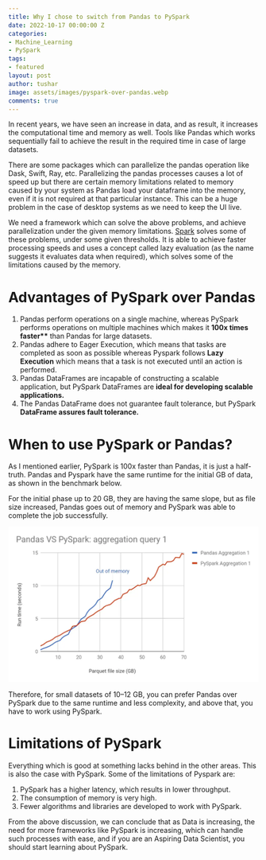 ```yaml
---
title: Why I chose to switch from Pandas to PySpark
date: 2022-10-17 00:00:00 Z
categories:
- Machine_Learning
- PySpark
tags:
- featured
layout: post
author: tushar
image: assets/images/pyspark-over-pandas.webp
comments: true
---
```


In recent years, we have seen an increase in data, and as result, it increases the computational time and memory as well. Tools like Pandas which works sequentially fail to achieve the result in the required time in case of large datasets.

There are some packages which can parallelize the pandas operation like Dask, Swift, Ray, etc. Parallelizing the pandas processes causes a lot of speed up but there are certain memory limitations related to memory caused by your system as Pandas load your dataframe into the memory, even if it is not required at that particular instance. This can be a huge problem in the case of desktop systems as we need to keep the UI live.

We need a framework which can solve the above problems, and achieve parallelization under the given memory limitations. [Spark](https://spark.apache.org/) solves some of these problems, under some given thresholds. It is able to achieve faster processing speeds and uses a concept called lazy evaluation (as the name suggests it evaluates data when required), which solves some of the limitations caused by the memory.

Advantages of PySpark over Pandas
=================================

1.  Pandas perform operations on a single machine, whereas PySpark performs operations on multiple machines which makes it **100x times faster\*\*** than Pandas for large datasets.
2.  Pandas adhere to Eager Execution, which means that tasks are completed as soon as possible whereas Pyspark follows **Lazy Execution** which means that a task is not executed until an action is performed.
3.  Pandas DataFrames are incapable of constructing a scalable application, but PySpark DataFrames are **ideal for developing scalable applications.**
4.  The Pandas DataFrame does not guarantee fault tolerance, but PySpark **DataFrame assures fault tolerance.**

When to use PySpark or Pandas?
==============================

As I mentioned earlier, PySpark is 100x faster than Pandas, it is just a half-truth. Pandas and Pyspark have the same runtime for the initial GB of data, as shown in the benchmark below.

For the initial phase up to 20 GB, they are having the same slope, but as file size increased, Pandas goes out of memory and PySpark was able to complete the job successfully.

![Benchmark of PySpark and Pandas](/assets/images/pandas-pyspark-comparison.webp)

Therefore, for small datasets of 10–12 GB, you can prefer Pandas over PySpark due to the same runtime and less complexity, and above that, you have to work using PySpark.

Limitations of PySpark
======================

Everything which is good at something lacks behind in the other areas. This is also the case with PySpark. Some of the limitations of Pyspark are:

1.  PySpark has a higher latency, which results in lower throughput.
2.  The consumption of memory is very high.
3.  Fewer algorithms and libraries are developed to work with PySpark.

From the above discussion, we can conclude that as Data is increasing, the need for more frameworks like PySpark is increasing, which can handle such processes with ease, and if you are an Aspiring Data Scientist, you should start learning about PySpark.
